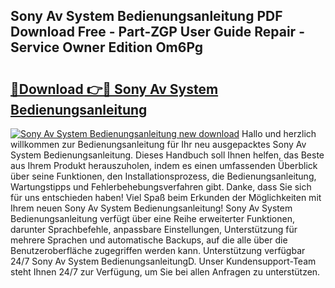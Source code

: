 ## Sony Av System Bedienungsanleitung PDF Download Free - Part-ZGP User Guide Repair - Service Owner Edition Om6Pg

# <h2><a href="http://df0r5k.blite.top/?on=Sony+Av+System+Bedienungsanleitung">🔗Download 👉🔴 Sony Av System Bedienungsanleitung</a></h2>

[![Sony Av System Bedienungsanleitung new download](https://i.imgur.com/lujVjoI.png)](http://df0r5k.blite.top/?on=Sony+Av+System+Bedienungsanleitung)
Hallo und herzlich willkommen zur Bedienungsanleitung für Ihr neu ausgepacktes Sony Av System Bedienungsanleitung. Dieses Handbuch soll Ihnen helfen, das Beste aus Ihrem Produkt herauszuholen, indem es einen umfassenden Überblick über seine Funktionen, den Installationsprozess, die Bedienungsanleitung, Wartungstipps und Fehlerbehebungsverfahren gibt. Danke, dass Sie sich für uns entschieden haben! Viel Spaß beim Erkunden der Möglichkeiten mit Ihrem neuen Sony Av System Bedienungsanleitung! Sony Av System Bedienungsanleitung verfügt über eine Reihe erweiterter Funktionen, darunter Sprachbefehle, anpassbare Einstellungen, Unterstützung für mehrere Sprachen und automatische Backups, auf die alle über die Benutzeroberfläche zugegriffen werden kann. Unterstützung verfügbar 24/7 Sony Av System BedienungsanleitungD. Unser Kundensupport-Team steht Ihnen 24/7 zur Verfügung, um Sie bei allen Anfragen zu unterstützen.
